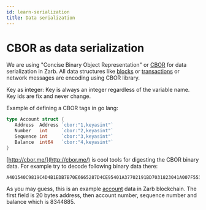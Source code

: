 ```yaml
---
id: learn-serialization
title: Data serialization
---
```


# CBOR as data serialization

We are using "Concise Binary Object Representation" or [CBOR](https://tools.ietf.org/html/rfc7049)
for data serialization in Zarb.
All data structures like [blocks](./learn-block) or [transactions](./transaction-format.md) or network messages are encoding using CBOR library.

Key as integer: Key is always an integer regardless of the variable name. Key ids are fix and never change.

Example of defining a CBOR tags in go lang:

```go
type Account struct {
   Address  Address `cbor:"1,keyasint"`
   Number   int     `cbor:"2,keyasint"`
   Sequence int     `cbor:"3,keyasint"`
   Balance  int64   `cbor:"4,keyasint"`
}
```

[http://cbor.me/](http://cbor.me/) is cool tools for digesting the CBOR binary data. For example try to decode following binary data there:
```
A401540C9819C4D4B1EDB7B70E6665287D4CE95401A37702191BD7031823041A007F5535
```

As you may guess, this is an example [account](./learn-account.md) data in Zarb blockchain. The first field is 20 bytes address, then account number, sequence number and balance which is 8344885.